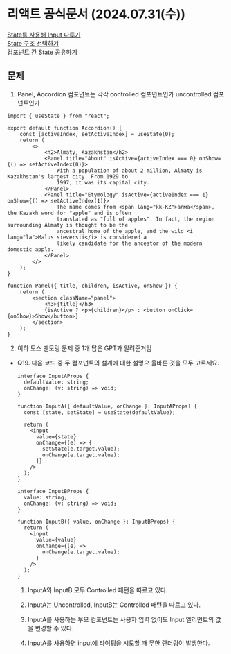 # 리액트 공식문서 (2024.07.31(수))

[State를 사용해 Input 다루기](https://ko.react.dev/learn/reacting-to-input-with-state)<br/>
[State 구조 선택하기](https://ko.react.dev/learn/choosing-the-state-structure)<br/>
[컴포넌트 간 State 공유하기](https://ko.react.dev/learn/sharing-state-between-components)

## 문제

1. Panel, Accordion 컴포넌트는 각각 controlled 컴포넌트인가 uncontrolled 컴포넌트인가

```tsx
import { useState } from "react";

export default function Accordion() {
	const [activeIndex, setActiveIndex] = useState(0);
	return (
		<>
			<h2>Almaty, Kazakhstan</h2>
			<Panel title="About" isActive={activeIndex === 0} onShow={() => setActiveIndex(0)}>
				With a population of about 2 million, Almaty is Kazakhstan's largest city. From 1929 to
				1997, it was its capital city.
			</Panel>
			<Panel title="Etymology" isActive={activeIndex === 1} onShow={() => setActiveIndex(1)}>
				The name comes from <span lang="kk-KZ">алма</span>, the Kazakh word for "apple" and is often
				translated as "full of apples". In fact, the region surrounding Almaty is thought to be the
				ancestral home of the apple, and the wild <i lang="la">Malus sieversii</i> is considered a
				likely candidate for the ancestor of the modern domestic apple.
			</Panel>
		</>
	);
}

function Panel({ title, children, isActive, onShow }) {
	return (
		<section className="panel">
			<h3>{title}</h3>
			{isActive ? <p>{children}</p> : <button onClick={onShow}>Show</button>}
		</section>
	);
}
```

2. 이하 토스 멘토링 문제 중 1개 답은 GPT가 알려준거임

- Q19. 다음 코드 중 두 컴포넌트의 설계에 대한 설명으 올바른 것을 모두 고르세요.

  ```tsx
  interface InputAProps {
    defaultValue: string;
    onChange: (v: string) => void;
  }

  function InputA({ defaultValue, onChange }: InputAProps) {
    const [state, setState] = useState(defaultValue);

    return (
      <input
        value={state}
        onChange={(e) => {
          setState(e.target.value);
          onChange(e.target.value);
        }}
      />
    );
  }

  interface InputBProps {
    value: string;
    onChange: (v: string) => void;
  }

  function InputB({ value, onChange }: InputBProps) {
    return (
      <input
        value={value}
        onChange={(e) =>
          onChange(e.target.value);
        }
      />
    );
  }
  ```

  1. InputA와 InputB 모두 Controlled 패턴을 따르고 있다.

  2. InputA는 Uncontrolled, InputB는 Controlled 패턴을 따르고 있다.

  3. InputA를 사용하는 부모 컴포넌트는 사용자 입력 없이도 Input 엘리먼트의 값을 변경할 수 있다.

  4. InputA를 사용하면 input에 타이핑을 시도할 때 무한 렌더링이 발생한다.
